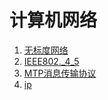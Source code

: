 # 计算机网络

1. [无标度网络](无标度网络.md)
2. [IEEE802._4_5](IEEE802._4_5.md)
3. [MTP消息传输协议](MTP消息传输协议.md)
4. [ip](ip.md)